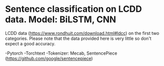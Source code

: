 # Sentence classification on LCDD data. Model: BiLSTM, CNN
LCDD data (https://www.rondhuit.com/download.html#ldcc) on the first two categories. Please note that the data provided here is very little so don't expect a good accuracy.

-Pytorch
-Torchtext
-Tokenizer: Mecab, SentencePiece (https://github.com/google/sentencepiece)
